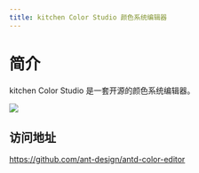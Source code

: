 ```yaml
---
title: kitchen Color Studio 颜色系统编辑器
---
```


# 简介

kitchen Color Studio 是一套开源的颜色系统编辑器。

![](https://raw.githubusercontent.com/ant-design/kitchen-color-studio/master/public/preview1.webp)

## 访问地址

<https://github.com/ant-design/antd-color-editor>
